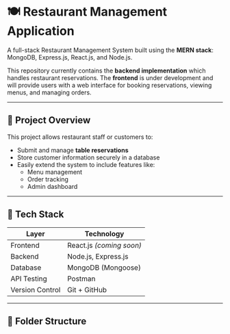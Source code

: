 # 🍽️ Restaurant Management Application

A full-stack Restaurant Management System built using the **MERN stack**: MongoDB, Express.js, React.js, and Node.js.

This repository currently contains the **backend implementation** which handles restaurant reservations. The **frontend** is under development and will provide users with a web interface for booking reservations, viewing menus, and managing orders.

---

## 🧠 Project Overview

This project allows restaurant staff or customers to:

- Submit and manage **table reservations**
- Store customer information securely in a database
- Easily extend the system to include features like:
  - Menu management
  - Order tracking
  - Admin dashboard

---

## 🧱 Tech Stack

| Layer       | Technology         |
|-------------|--------------------|
| Frontend    | React.js *(coming soon)* |
| Backend     | Node.js, Express.js |
| Database    | MongoDB (Mongoose)  |
| API Testing | Postman             |
| Version Control | Git + GitHub   |

---

## 📁 Folder Structure

